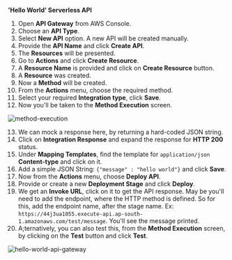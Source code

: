 **'Hello World' Serverless API**

1. Open **API Gateway** from AWS Console.
2. Choose an **API Type**.
3. Select **New API** option. A new API will be created manually.
4. Provide the **API Name** and click **Create API**.
5. The **Resources** will be presented.
6. Go to **Actions** and click **Create Resource**.
7. A **Resource Name** is provided and click on **Create Resource** button.
8. A **Resource** was created.
9. Now a **Method** will be created.
10. From the **Actions** menu, choose the required method.
11. Select your required **Integration type**, click **Save**.
12. Now you'll be taken to the **Method Execution** screen.

![method-execution](https://user-images.githubusercontent.com/26769575/97745721-4de14380-1b0f-11eb-8407-20282912e7bd.JPG)

13. We can mock a response here, by returning a hard-coded JSON string.
14. Click on **Integration Response** and expand the response for **HTTP 200** status.
15. Under **Mapping Templates**, find the template for `application/json` **Content-type** and click on it.
16. Add a simple JSON String:  `{"message" : "hello world"}` and click **Save**.
17. Now from the **Actions** menu, choose **Deploy API**.
18. Provide or create a new **Deployment Stage** and click **Deploy**.
19. We get an **Invoke URL**, click on it to get the API response. May be you'll need to add the endpoint, where the HTTP method is defined. So for this, add the endpoint name, after the stage name. Ex: `https://44j3ua1055.execute-api.ap-south-1.amazonaws.com/test/message`. You'll see the message printed.
20. A;ternatively, you can also test this, from the **Method Execution** screen, by clicking on the **Test** button and click **Test**.

![hello-world-api-gateway](https://user-images.githubusercontent.com/26769575/97746764-e5936180-1b10-11eb-8c28-0fa318816da8.JPG)
